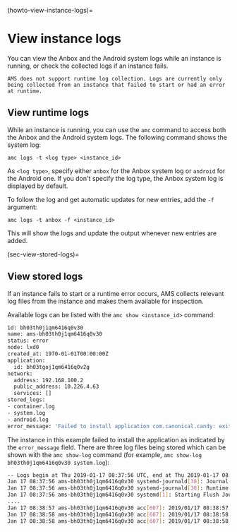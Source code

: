 (howto-view-instance-logs)=
# View instance logs

You can view the Anbox and the Android system logs while an instance is running, or check the collected logs if an instance fails.
```{note}
AMS does not support runtime log collection. Logs are currently only being collected from an instance that failed to start or had an error at runtime.
```

## View runtime logs

While an instance is running, you can use the `amc` command to access both the Anbox and the Android system logs. The following command shows the system log:

    amc logs -t <log type> <instance_id>

As `<log type>`, specify either `anbox` for the Anbox system log or `android` for the Android one. If you don't specify the log type, the Anbox system log is displayed by default.

To follow the log and get automatic updates for new entries, add the `-f` argument:

    amc logs -t anbox -f <instance_id>

This will show the logs and update the output whenever new entries are added.

(sec-view-stored-logs)=
## View stored logs

If an instance fails to start or a runtime error occurs, AMS collects relevant log files from the instance and makes them available for inspection.

Available logs can be listed with the `amc show <instance_id>` command:

```bash
id: bh03th0j1qm6416q0v30
name: ams-bh03th0j1qm6416q0v30
status: error
node: lxd0
created_at: 1970-01-01T00:00:00Z
application:
  id: bh03tgoj1qm6416q0v2g
network:
  address: 192.168.100.2
  public_address: 10.226.4.63
  services: []
stored_logs:
- container.log
- system.log
- android.log
error_message: 'Failed to install application com.canonical.candy: exit status 1'
```

The instance in this example failed to install the application as indicated by the `error_message` field. There are three log files being stored which can be shown with the `amc show-log` command (for example, `amc show-log bh03th0j1qm6416q0v30 system.log`):

```bash
-- Logs begin at Thu 2019-01-17 08:37:56 UTC, end at Thu 2019-01-17 08:38:58 UTC. --
Jan 17 08:37:56 ams-bh03th0j1qm6416q0v30 systemd-journald[38]: Journal started
Jan 17 08:37:56 ams-bh03th0j1qm6416q0v30 systemd-journald[38]: Runtime journal (/run/log/journal/2c8dee797148423b8f8987009ee28eab) is 8.0M, max 99.6M, 91.6M free.
Jan 17 08:37:56 ams-bh03th0j1qm6416q0v30 systemd[1]: Starting Flush Journal to Persistent Storage...
....
Jan 17 08:38:57 ams-bh03th0j1qm6416q0v30 acc[607]: 2019/01/17 08:38:57 Extracting application package ...
Jan 17 08:38:58 ams-bh03th0j1qm6416q0v30 acc[607]: 2019/01/17 08:38:58 Waiting for Android container
Jan 17 08:38:58 ams-bh03th0j1qm6416q0v30 acc[607]: 2019/01/17 08:38:58 Installing application com.canonical.candy from app.apk ...
```
